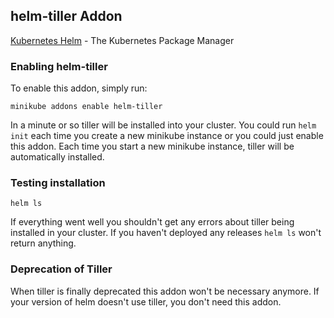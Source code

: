 ## helm-tiller Addon
[Kubernetes Helm](https://helm.sh) - The Kubernetes Package Manager

### Enabling helm-tiller
To enable this addon, simply run:

```shell script
minikube addons enable helm-tiller
```

In a minute or so tiller will be installed into your cluster. You could run `helm init` each time you create a new minikube instance or you could just enable this addon.
Each time you start a new minikube instance, tiller will be automatically installed. 

### Testing installation

```shell script
helm ls
```

If everything went well you shouldn't get any errors about tiller being installed in your cluster. If you haven't deployed any releases `helm ls` won't return anything.

### Deprecation of Tiller
When tiller is finally deprecated this addon won't be necessary anymore. If your version of helm doesn't use tiller, you don't need this addon.
